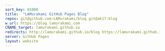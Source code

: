 ```yaml
---
sort_key: 01000
title:  "LAMurakami GitHub Pages Blog"
repos: git@github.com:LAMurakami/blog git@ak17:blog
w_url: https://blog.lamurakami.com
CNAME_target: lamurakami.github.io
redirects: http://lamurakami.github.io/blog https://lamurakami.github.io/blog http://github.lamurakami.com/blog https://github.lamurakami.com/blog http://blog.lamurakami.com
server: GitHub Pages
layout: website
---
```


